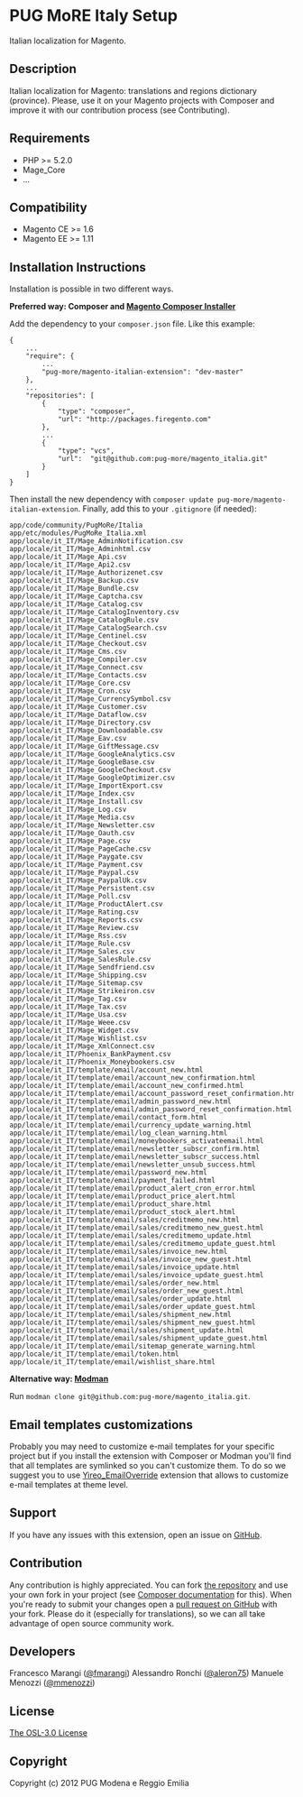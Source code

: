 PUG MoRE Italy Setup
=====================
Italian localization for Magento.


Description
-----------
Italian localization for Magento: translations and regions dictionary (province).
Please, use it on your Magento projects with Composer and improve it with our contribution process (see Contributing).

Requirements
------------
- PHP >= 5.2.0
- Mage_Core
- ...

Compatibility
-------------
- Magento CE >= 1.6
- Magento EE >= 1.11

Installation Instructions
-------------------------
Installation is possible in two different ways.

**Preferred way: Composer and [Magento Composer Installer](https://github.com/magento-hackathon/magento-composer-installer)**

Add the dependency to your `composer.json` file. Like this example:

    {
        ...
        "require": {
            ...
            "pug-more/magento-italian-extension": "dev-master"
        },
        ...
        "repositories": [
            {
                "type": "composer",
                "url": "http://packages.firegento.com"
            },
            ...
            {
                "type": "vcs",
                "url":  "git@github.com:pug-more/magento_italia.git"
            }
        ]
    }
    
Then install the new dependency with `composer update pug-more/magento-italian-extension`.
Finally, add this to your `.gitignore` (if needed):

    app/code/community/PugMoRe/Italia
    app/etc/modules/PugMoRe_Italia.xml
    app/locale/it_IT/Mage_AdminNotification.csv
    app/locale/it_IT/Mage_Adminhtml.csv
    app/locale/it_IT/Mage_Api.csv
    app/locale/it_IT/Mage_Api2.csv
    app/locale/it_IT/Mage_Authorizenet.csv
    app/locale/it_IT/Mage_Backup.csv
    app/locale/it_IT/Mage_Bundle.csv
    app/locale/it_IT/Mage_Captcha.csv
    app/locale/it_IT/Mage_Catalog.csv
    app/locale/it_IT/Mage_CatalogInventory.csv
    app/locale/it_IT/Mage_CatalogRule.csv
    app/locale/it_IT/Mage_CatalogSearch.csv
    app/locale/it_IT/Mage_Centinel.csv
    app/locale/it_IT/Mage_Checkout.csv
    app/locale/it_IT/Mage_Cms.csv
    app/locale/it_IT/Mage_Compiler.csv
    app/locale/it_IT/Mage_Connect.csv
    app/locale/it_IT/Mage_Contacts.csv
    app/locale/it_IT/Mage_Core.csv
    app/locale/it_IT/Mage_Cron.csv
    app/locale/it_IT/Mage_CurrencySymbol.csv
    app/locale/it_IT/Mage_Customer.csv
    app/locale/it_IT/Mage_Dataflow.csv
    app/locale/it_IT/Mage_Directory.csv
    app/locale/it_IT/Mage_Downloadable.csv
    app/locale/it_IT/Mage_Eav.csv
    app/locale/it_IT/Mage_GiftMessage.csv
    app/locale/it_IT/Mage_GoogleAnalytics.csv
    app/locale/it_IT/Mage_GoogleBase.csv
    app/locale/it_IT/Mage_GoogleCheckout.csv
    app/locale/it_IT/Mage_GoogleOptimizer.csv
    app/locale/it_IT/Mage_ImportExport.csv
    app/locale/it_IT/Mage_Index.csv
    app/locale/it_IT/Mage_Install.csv
    app/locale/it_IT/Mage_Log.csv
    app/locale/it_IT/Mage_Media.csv
    app/locale/it_IT/Mage_Newsletter.csv
    app/locale/it_IT/Mage_Oauth.csv
    app/locale/it_IT/Mage_Page.csv
    app/locale/it_IT/Mage_PageCache.csv
    app/locale/it_IT/Mage_Paygate.csv
    app/locale/it_IT/Mage_Payment.csv
    app/locale/it_IT/Mage_Paypal.csv
    app/locale/it_IT/Mage_PaypalUk.csv
    app/locale/it_IT/Mage_Persistent.csv
    app/locale/it_IT/Mage_Poll.csv
    app/locale/it_IT/Mage_ProductAlert.csv
    app/locale/it_IT/Mage_Rating.csv
    app/locale/it_IT/Mage_Reports.csv
    app/locale/it_IT/Mage_Review.csv
    app/locale/it_IT/Mage_Rss.csv
    app/locale/it_IT/Mage_Rule.csv
    app/locale/it_IT/Mage_Sales.csv
    app/locale/it_IT/Mage_SalesRule.csv
    app/locale/it_IT/Mage_Sendfriend.csv
    app/locale/it_IT/Mage_Shipping.csv
    app/locale/it_IT/Mage_Sitemap.csv
    app/locale/it_IT/Mage_Strikeiron.csv
    app/locale/it_IT/Mage_Tag.csv
    app/locale/it_IT/Mage_Tax.csv
    app/locale/it_IT/Mage_Usa.csv
    app/locale/it_IT/Mage_Weee.csv
    app/locale/it_IT/Mage_Widget.csv
    app/locale/it_IT/Mage_Wishlist.csv
    app/locale/it_IT/Mage_XmlConnect.csv
    app/locale/it_IT/Phoenix_BankPayment.csv
    app/locale/it_IT/Phoenix_Moneybookers.csv
    app/locale/it_IT/template/email/account_new.html
    app/locale/it_IT/template/email/account_new_confirmation.html
    app/locale/it_IT/template/email/account_new_confirmed.html
    app/locale/it_IT/template/email/account_password_reset_confirmation.html
    app/locale/it_IT/template/email/admin_password_new.html
    app/locale/it_IT/template/email/admin_password_reset_confirmation.html
    app/locale/it_IT/template/email/contact_form.html
    app/locale/it_IT/template/email/currency_update_warning.html
    app/locale/it_IT/template/email/log_clean_warning.html
    app/locale/it_IT/template/email/moneybookers_activateemail.html
    app/locale/it_IT/template/email/newsletter_subscr_confirm.html
    app/locale/it_IT/template/email/newsletter_subscr_success.html
    app/locale/it_IT/template/email/newsletter_unsub_success.html
    app/locale/it_IT/template/email/password_new.html
    app/locale/it_IT/template/email/payment_failed.html
    app/locale/it_IT/template/email/product_alert_cron_error.html
    app/locale/it_IT/template/email/product_price_alert.html
    app/locale/it_IT/template/email/product_share.html
    app/locale/it_IT/template/email/product_stock_alert.html
    app/locale/it_IT/template/email/sales/creditmemo_new.html
    app/locale/it_IT/template/email/sales/creditmemo_new_guest.html
    app/locale/it_IT/template/email/sales/creditmemo_update.html
    app/locale/it_IT/template/email/sales/creditmemo_update_guest.html
    app/locale/it_IT/template/email/sales/invoice_new.html
    app/locale/it_IT/template/email/sales/invoice_new_guest.html
    app/locale/it_IT/template/email/sales/invoice_update.html
    app/locale/it_IT/template/email/sales/invoice_update_guest.html
    app/locale/it_IT/template/email/sales/order_new.html
    app/locale/it_IT/template/email/sales/order_new_guest.html
    app/locale/it_IT/template/email/sales/order_update.html
    app/locale/it_IT/template/email/sales/order_update_guest.html
    app/locale/it_IT/template/email/sales/shipment_new.html
    app/locale/it_IT/template/email/sales/shipment_new_guest.html
    app/locale/it_IT/template/email/sales/shipment_update.html
    app/locale/it_IT/template/email/sales/shipment_update_guest.html
    app/locale/it_IT/template/email/sitemap_generate_warning.html
    app/locale/it_IT/template/email/token.html
    app/locale/it_IT/template/email/wishlist_share.html

**Alternative way: [Modman](https://github.com/colinmollenhour/modman)**

Run `modman clone git@github.com:pug-more/magento_italia.git`.

Email templates customizations
------------------------------

Probably you may need to customize e-mail templates for your specific project but if you install the extension with
Composer or Modman you'll find that all templates are symlinked so you can't customize them. To do so we suggest you to
use [Yireo_EmailOverride](https://github.com/yireo/Yireo_EmailOverride) extension that allows to customize e-mail
templates at theme level.

Support
-------
If you have any issues with this extension, open an issue on [GitHub](https://github.com/pug-more/magento_italia/issues).

Contribution
------------
Any contribution is highly appreciated.
You can fork [the repository](https://github.com/pug-more/magento_italia) and use your own fork in your project (see [Composer documentation](https://getcomposer.org/doc/05-repositories.md#loading-a-package-from-a-vcs-repository) for this).
When you're ready to submit your changes open a [pull request on GitHub](https://help.github.com/articles/using-pull-requests) with your fork.
Please do it (especially for translations), so we can all take advantage of open source community work.

Developers
----------
Francesco Marangi ([@fmarangi](https://twitter.com/fmarangi))
Alessandro Ronchi ([@aleron75](https://twitter.com/aleron75))
Manuele Menozzi ([@mmenozzi](https://twitter.com/mmenozzi))

License
-------
[The OSL-3.0 License](http://opensource.org/licenses/OSL-3.0)

Copyright
---------
Copyright (c) 2012 PUG Modena e Reggio Emilia
